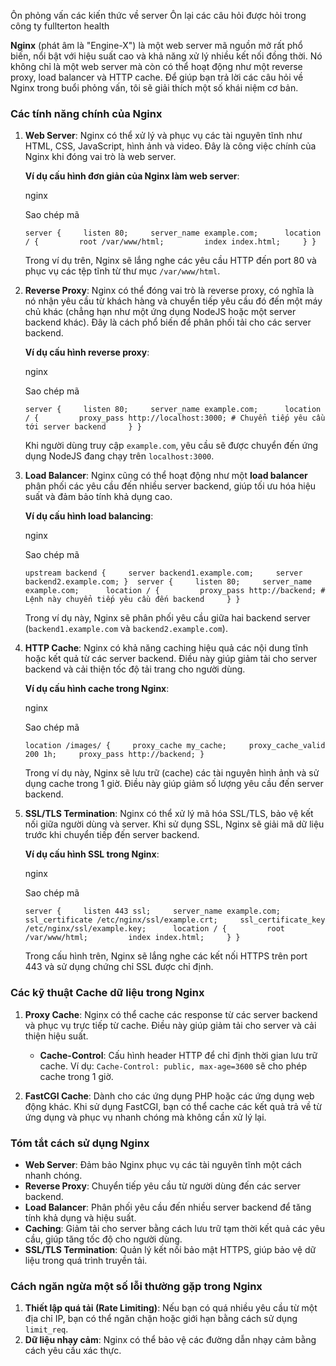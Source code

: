 

Ôn phỏng vấn các kiến thức về server
Ôn lại các câu hỏi được hỏi trong công ty fullterton health

**Nginx** (phát âm là "Engine-X") là một web server mã nguồn mở rất phổ biến, nổi bật với hiệu suất cao và khả năng xử lý nhiều kết nối đồng thời. Nó không chỉ là một web server mà còn có thể hoạt động như một reverse proxy, load balancer và HTTP cache. Để giúp bạn trả lời các câu hỏi về Nginx trong buổi phỏng vấn, tôi sẽ giải thích một số khái niệm cơ bản.

### **Các tính năng chính của Nginx**

1. **Web Server**: Nginx có thể xử lý và phục vụ các tài nguyên tĩnh như HTML, CSS, JavaScript, hình ảnh và video. Đây là công việc chính của Nginx khi đóng vai trò là web server.
    
    **Ví dụ cấu hình đơn giản của Nginx làm web server**:
    
    nginx
    
    Sao chép mã
    
    `server {     listen 80;     server_name example.com;      location / {         root /var/www/html;         index index.html;     } }`
    
    Trong ví dụ trên, Nginx sẽ lắng nghe các yêu cầu HTTP đến port 80 và phục vụ các tệp tĩnh từ thư mục `/var/www/html`.
    
2. **Reverse Proxy**: Nginx có thể đóng vai trò là reverse proxy, có nghĩa là nó nhận yêu cầu từ khách hàng và chuyển tiếp yêu cầu đó đến một máy chủ khác (chẳng hạn như một ứng dụng NodeJS hoặc một server backend khác). Đây là cách phổ biến để phân phối tải cho các server backend.
    
    **Ví dụ cấu hình reverse proxy**:
    
    nginx
    
    Sao chép mã
    
    `server {     listen 80;     server_name example.com;      location / {         proxy_pass http://localhost:3000; # Chuyển tiếp yêu cầu tới server backend     } }`
    
    Khi người dùng truy cập `example.com`, yêu cầu sẽ được chuyển đến ứng dụng NodeJS đang chạy trên `localhost:3000`.
    
3. **Load Balancer**: Nginx cũng có thể hoạt động như một **load balancer** phân phối các yêu cầu đến nhiều server backend, giúp tối ưu hóa hiệu suất và đảm bảo tính khả dụng cao.
    
    **Ví dụ cấu hình load balancing**:
    
    nginx
    
    Sao chép mã
    
    `upstream backend {     server backend1.example.com;     server backend2.example.com; }  server {     listen 80;     server_name example.com;      location / {         proxy_pass http://backend; # Lệnh này chuyển tiếp yêu cầu đến backend     } }`
    
    Trong ví dụ này, Nginx sẽ phân phối yêu cầu giữa hai backend server (`backend1.example.com` và `backend2.example.com`).
    
4. **HTTP Cache**: Nginx có khả năng caching hiệu quả các nội dung tĩnh hoặc kết quả từ các server backend. Điều này giúp giảm tải cho server backend và cải thiện tốc độ tải trang cho người dùng.
    
    **Ví dụ cấu hình cache trong Nginx**:
    
    nginx
    
    Sao chép mã
    
    `location /images/ {     proxy_cache my_cache;     proxy_cache_valid 200 1h;     proxy_pass http://backend; }`
    
    Trong ví dụ này, Nginx sẽ lưu trữ (cache) các tài nguyên hình ảnh và sử dụng cache trong 1 giờ. Điều này giúp giảm số lượng yêu cầu đến server backend.
    
5. **SSL/TLS Termination**: Nginx có thể xử lý mã hóa SSL/TLS, bảo vệ kết nối giữa người dùng và server. Khi sử dụng SSL, Nginx sẽ giải mã dữ liệu trước khi chuyển tiếp đến server backend.
    
    **Ví dụ cấu hình SSL trong Nginx**:
    
    nginx
    
    Sao chép mã
    
    `server {     listen 443 ssl;     server_name example.com;      ssl_certificate /etc/nginx/ssl/example.crt;     ssl_certificate_key /etc/nginx/ssl/example.key;      location / {         root /var/www/html;         index index.html;     } }`
    
    Trong cấu hình trên, Nginx sẽ lắng nghe các kết nối HTTPS trên port 443 và sử dụng chứng chỉ SSL được chỉ định.
    

### **Các kỹ thuật Cache dữ liệu trong Nginx**

1. **Proxy Cache**: Nginx có thể cache các response từ các server backend và phục vụ trực tiếp từ cache. Điều này giúp giảm tải cho server và cải thiện hiệu suất.
    
    - **Cache-Control**: Cấu hình header HTTP để chỉ định thời gian lưu trữ cache. Ví dụ: `Cache-Control: public, max-age=3600` sẽ cho phép cache trong 1 giờ.
2. **FastCGI Cache**: Dành cho các ứng dụng PHP hoặc các ứng dụng web động khác. Khi sử dụng FastCGI, bạn có thể cache các kết quả trả về từ ứng dụng và phục vụ nhanh chóng mà không cần xử lý lại.
    

### **Tóm tắt cách sử dụng Nginx**

- **Web Server**: Đảm bảo Nginx phục vụ các tài nguyên tĩnh một cách nhanh chóng.
- **Reverse Proxy**: Chuyển tiếp yêu cầu từ người dùng đến các server backend.
- **Load Balancer**: Phân phối yêu cầu đến nhiều server backend để tăng tính khả dụng và hiệu suất.
- **Caching**: Giảm tải cho server bằng cách lưu trữ tạm thời kết quả các yêu cầu, giúp tăng tốc độ cho người dùng.
- **SSL/TLS Termination**: Quản lý kết nối bảo mật HTTPS, giúp bảo vệ dữ liệu trong quá trình truyền tải.

### **Cách ngăn ngừa một số lỗi thường gặp trong Nginx**

1. **Thiết lập quá tải (Rate Limiting)**: Nếu bạn có quá nhiều yêu cầu từ một địa chỉ IP, bạn có thể ngăn chặn hoặc giới hạn bằng cách sử dụng `limit_req`.
2. **Dữ liệu nhạy cảm**: Nginx có thể bảo vệ các đường dẫn nhạy cảm bằng cách yêu cầu xác thực.